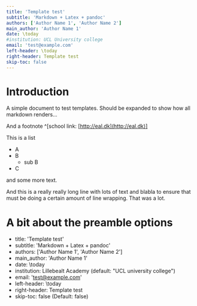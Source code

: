 ```yaml
---
title: 'Template test'
subtitle: 'Markdown + Latex + pandoc'
authors: ['Author Name 1', 'Author Name 2']
main_author: 'Author Name 1'
date: \today
#institution: UCL University college
email: 'test@example.com'
left-header: \today
right-header: Template test
skip-toc: false
---
```


# Introduction

A simple document to test templates. Should be expanded to show how all markdown renders...

And a footnote ^[school link: [http://eal.dk](http://eal.dk)]

This is a list

* A
* B
    * sub B
* C

and some more text.

And this is a really really long line with lots of text and blabla to ensure that must be doing a certain amount of line wrapping. That was a lot.


# A bit about the preamble options

* title: 'Template test'
* subtitle: 'Markdown + Latex + pandoc'
* authors: ['Author Name 1', 'Author Name 2']
* main_author: 'Author Name 1'
* date: \today
* institution: Lillebealt Academy (default: "UCL university college")
* email: 'test@example.com'
* left-header: \today
* right-header: Template test
* skip-toc: false (Default: false)
